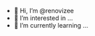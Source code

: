 - 👋 Hi, I’m @renovizee
- 👀 I’m interested in ...
- 🌱 I’m currently learning ...

<!---
renovizee/renovizee is a ✨ special ✨ repository because its `README.md` (this file) appears on your GitHub profile.
You can click the Preview link to take a look at your changes.
--->
